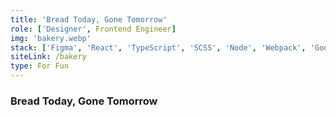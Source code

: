 ```yaml
---
title: 'Bread Today, Gone Tomorrow'
role: ['Designer', Frontend Engineer]
img: 'bakery.webp'
stack: ['Figma', 'React', 'TypeScript', 'SCSS', 'Node', 'Webpack', 'Google Cloud']
siteLink: /bakery
type: For Fun
---
```


### Bread Today, Gone Tomorrow

